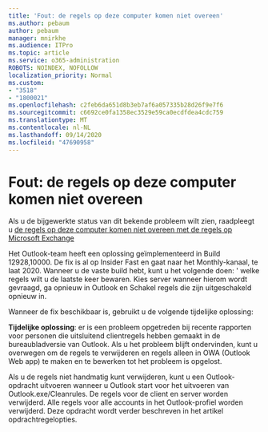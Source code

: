 ```yaml
---
title: 'Fout: de regels op deze computer komen niet overeen'
ms.author: pebaum
author: pebaum
manager: mnirkhe
ms.audience: ITPro
ms.topic: article
ms.service: o365-administration
ROBOTS: NOINDEX, NOFOLLOW
localization_priority: Normal
ms.custom:
- "3518"
- "1800021"
ms.openlocfilehash: c2feb6da651d8b3eb7af6a057335b28d26f9e7f6
ms.sourcegitcommit: c6692ce0fa1358ec3529e59ca0ecdfdea4cdc759
ms.translationtype: MT
ms.contentlocale: nl-NL
ms.lasthandoff: 09/14/2020
ms.locfileid: "47690958"
---
```

# <a name="error-the-rules-on-this-computer-do-not-match"></a>Fout: de regels op deze computer komen niet overeen

Als u de bijgewerkte status van dit bekende probleem wilt zien, raadpleegt u [de regels op deze computer komen niet overeen met de regels op Microsoft Exchange](https://support.office.com/article/d032e037-b224-429e-b325-633afde9b5f0)

Het Outlook-team heeft een oplossing geïmplementeerd in Build 12928,10000. De fix is al op Insider Fast en gaat naar het Monthly-kanaal, te laat 2020. Wanneer u de vaste build hebt, kunt u het volgende doen: ' welke regels wilt u de laatste keer bewaren. Kies server wanneer hierom wordt gevraagd, ga opnieuw in Outlook en Schakel regels die zijn uitgeschakeld opnieuw in.

Wanneer de fix beschikbaar is, gebruikt u de volgende tijdelijke oplossing:

**Tijdelijke oplossing**: er is een probleem opgetreden bij recente rapporten voor personen die uitsluitend clientregels hebben gemaakt in de bureaubladversie van Outlook. Als u het probleem blijft ondervinden, kunt u overwegen om de regels te verwijderen en regels alleen in OWA (Outlook Web app) te maken en te bewerken tot het probleem is opgelost.

Als u de regels niet handmatig kunt verwijderen, kunt u een Outlook-opdracht uitvoeren wanneer u Outlook start voor het uitvoeren van Outlook.exe/Cleanrules. De regels voor de client en server worden verwijderd. Alle regels voor alle accounts in het Outlook-profiel worden verwijderd. Deze opdracht wordt verder beschreven in het artikel opdrachtregelopties.

